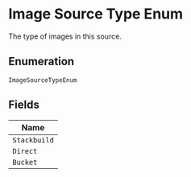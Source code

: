 
# Image Source Type Enum

The type of images in this source.

## Enumeration

`ImageSourceTypeEnum`

## Fields

| Name |
|  --- |
| `Stackbuild` |
| `Direct` |
| `Bucket` |

